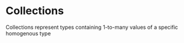 # Collections

Collections represent types containing 1-to-many values of a specific homogenous type

